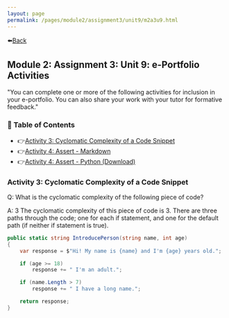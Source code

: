 ```yaml
---
layout: page
permalink: /pages/module2/assignment3/unit9/m2a3u9.html
---
```


⬅️[Back](/pages/module2/assignment3/m2a3.html)

## Module 2: Assignment 3: Unit 9: e-Portfolio Activities

"You can complete one or more of the following activities for inclusion in your e-portfolio. You can also share your work with your tutor for formative feedback."

### 🐻 Table of Contents

- 👉[Activity 3: Cyclomatic Complexity of a Code Snippet](#activity-3-cyclomatic-complexity-of-a-code-snippet)
- 👉[Activity 4: Assert - Markdown](/pages/module2/assignment3/unit9/activity-4.html)
- 👉[Activity 4: Assert - Python (Download)](./activity-4.py)

### Activity 3: Cyclomatic Complexity of a Code Snippet

Q: What is the cyclomatic complexity of the following piece of code?

A: 3
The cyclomatic complexity of this piece of code is 3. There are three paths through the code; one for each if statement, and one for the default path (if neither if statement is true).

```csharp
public static string IntroducePerson(string name, int age)
{
    var response = $"Hi! My name is {name} and I'm {age} years old.";

    if (age >= 18)
        response += " I'm an adult.";

    if (name.Length > 7)
        response += " I have a long name.";

    return response;
}
```
